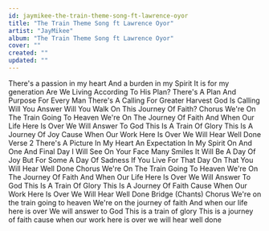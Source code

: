 ```yaml
---
id: jaymikee-the-train-theme-song-ft-lawrence-oyor
title: "The Train Theme Song ft Lawrence Oyor"
artist: "JayMikee"
album: "The Train Theme Song ft Lawrence Oyor"
cover: ""
created: ""
updated: ""
---
```


There's a passion in my heart
And a burden in my Spirit
It is for my generation
Are We Living According To His Plan?
There's A Plan And Purpose For Every Man
There's A Calling For Greater Harvest
God Is Calling Will You Answer
Will You Walk On This Journey Of Faith?
Chorus
We're On The Train Going To Heaven
We're On The Journey Of Faith
And When Our Life Here Is Over
We Will Answer To God
This Is A Train Of Glory
This Is A Journey Of Joy
Cause When Our Work Here Is Over
We Will Hear Well Done
Verse 2
There's A Picture In My Heart
An Expectation In My Spirit
On And One And Final Day
I Will See On Your Face Many Smiles
It Will Be A Day Of Joy
But For Some A Day Of Sadness
If You Live For That Day
On That You Will Hear Well Done
Chorus
We're On The Train Going To Heaven
We're On The Journey Of Faith
And When Our Life Here Is Over
We Will Answer To God
This Is A Train Of Glory
This Is A Journey Of Faith
Cause When Our Work Here Is Over
We Will Hear Well Done
Bridge
(Chants)
Chorus
We're on the train going to heaven
We're on the journey of faith
And when our life here is over
We will answer to  God
This is a train of glory
This is a journey of faith
cause when our work here is over
we will hear well done